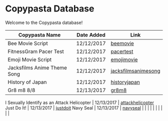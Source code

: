 # Copypasta Database

Welcome to the Copypasta database!

Copypasta Name              | Date Added | Link
--------------------------- | ---------- | -----------------------------------------------------
Bee Movie Script            | 12/12/2017 | [beemovie](copypastas/beemovie)
FitnessGram Pacer Test      | 12/12/2017 | [pacertest](copypastas/pacertest)
Emoji Movie Script          | 12/12/2017 | [emojimovie](copypastas/emojimovie)
Jacksfilms Anime Theme Song | 12/12/2017 | [jacksfilmsanimesong](copypastas/jacksfilmsanimesong)
History of Japan            | 12/12/2017 | [historyjapan](copypastas/historyjapan)
Gr8 m8 8/8                  | 12/13/2017 | [gr8m8](copypastas/gr8m8)
I Sexually Identify as an 
Attack Helicopter           | 12/13/2017 | [attackhelicopter](copypastas/attackhelicopter)
Just Do It!                 | 12/13/2017 | [justdoit](copypastas/justdoit)
Navy Seal                   | 12/13/2017 | [navyseal](copypastas/navyseal)
                            |            |
                            |            |
                            |            |
                            |            |
                            |            |
